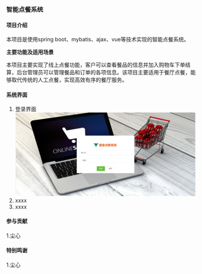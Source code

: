 ### 智能点餐系统


#### 项目介绍
本项目是使用spring boot、mybatis、ajax、vue等技术实现的智能点餐系统。

 **主要功能及适用场景** 

本项目主要实现了线上点餐功能，客户可以查看餐品的信息并加入购物车下单结算，后台管理员可以管理餐品和订单的各项信息。该项目主要适用于餐厅点餐，能够取代传统的人工点餐，实现高效有序的餐厅服务。

#### 系统界面

1.  登录界面
![输入图片说明](%E6%BC%94%E7%A4%BA%E5%9B%BE%E7%89%87/%E7%99%BB%E5%BD%95.png)
2.  xxxx
3.  xxxx

#### 参与贡献

1.尘心


#### 特别鸣谢
1.尘心

